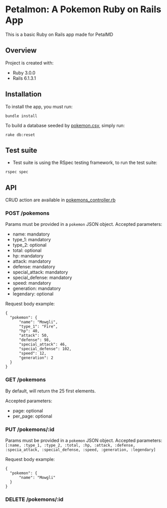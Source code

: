 # Petalmon: A Pokemon Ruby on Rails App

This is a basic Ruby on Rails app made for PetalMD

## Overview
Project is created with:
* Ruby 3.0.0
* Rails 6.1.3.1
## Installation
To install the app, you must run:
```
bundle install
```

To build a database seeded by [pokemon.csv](https://gist.github.com/armgilles/194bcff35001e7eb53a2a8b441e8b2c6), simply run:
```
rake db:reset
```

## Test suite
* Test suite is using the RSpec testing framework, to run the test suite:
```
rspec spec
```

## API
CRUD action are available in [pokemons_controller.rb](pokemons_controller.rb)

### POST /pokemons
Params must be provided in a `pokemon` JSON object.
Accepted parameters:
- name: mandatory
- type_1: mandatory
- type_2: optional
- total: optional
- hp: mandatory
- attack: mandatory
- defense: mandatory
- special_attack: mandatory
- special_defense: mandatory
- speed: mandatory
- generation: mandatory
- legendary: optional

Request body example:

```
{
  "pokemon": {
      "name": "Mowgli",
      "type_1": "Fire",
      "hp": 40,
      "attack": 50,
      "defense": 98,
      "special_attack": 46,
      "special_defense": 102,
      "speed": 12,
      "generation": 2
  }
}
```

### GET /pokemons
By default, will return the 25 first elements.

Accepted parameters:
- page: optional
- per_page: optional


### PUT /pokemons/:id
Params must be provided in a `pokemon` JSON object.
Accepted parameters: `[:name, :type_1, :type_2, :total, :hp, :attack, :defense, :specia_attack, :special_defense, :speed, :generation, :legendary]`

Request body example:
```
{
  "pokemon": {
      "name": "Mowgli"
  }
}
```

### DELETE /pokemons/:id
